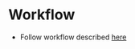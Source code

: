 # Workflow
* Follow workflow described [here](https://github.com/OlegEfrem/delivery-pipeline#workflow)

